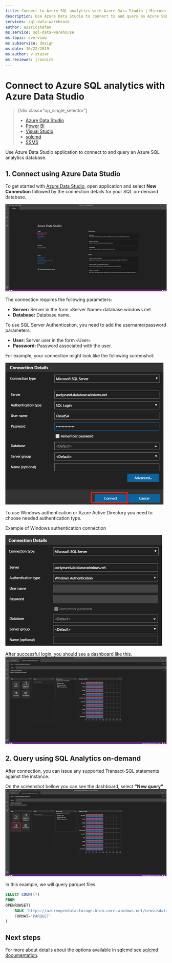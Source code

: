 ```yaml
---
title: Connect to Azure SQL analytics with Azure Data Studio | Microsoft Docs
description: Use Azure Data Studio to connect to and query an Azure SQL on-demand.
services: sql-data-warehouse
author: azaricstefan 
ms.service: sql-data-warehouse
ms.topic: overview 
ms.subservice: design 
ms.date: 10/22/2019 
ms.author: v-stazar 
ms.reviewer: jrasnick
---
```


# Connect to Azure SQL analytics with Azure Data Studio
> [!div class="op_single_selector"]
> * [Azure Data Studio](sql-analytics-query-ads.md)
> * [Power BI](tutorial-bi-professional.md)
> * [Visual Studio](../../sql-data-warehouse/sql-data-warehouse-query-visual-studio.md)
> * [sqlcmd](sql-analytics-get-started-connect-sqlcmd.md)
> * [SSMS](sql-analytics-query-ssms.md)
> 
> 

Use Azure Data Studio application to connect to and query an Azure SQL analytics database.

## 1. Connect using Azure Data Studio
To get started with [Azure Data Studio][ads], open application and select **New Connection** followed by the connection details for your SQL on-demand database. 

![Open Azure Data Studio][1]

The connection requires the following parameters:

* **Server:** Server in the form `<`Server Name`>`.database.windows.net
* **Database:** Database name.

To use SQL Server Authentication, you need to add the username/password parameters:

* **User:** Server user in the form `<`User`>`
* **Password:** Password associated with the user.

For example, your connection might look like the following screenshot:

![SQL Login][2]


To use Windows authentication or Azure Active Directory you need to choose needed authentication type.

Example of Windows authentication connection

![Windows Authentication][3]

After successful login, you should see a dashboard like this.
![Dashboard][4]

## 2. Query using SQL Analytics on-demand
After connection, you can issue any supported Transact-SQL statements against the instance.

On the screenshot bellow you can see the dashboard, select **"New query"**
![New Query][5]

In this example, we will query parquet files.

```sql
SELECT COUNT(*) 
FROM  
OPENROWSET(
    BULK 'https://azureopendatastorage.blob.core.windows.net/censusdatacontainer/release/us_population_county/year=20*/*.parquet', 
    FORMAT='PARQUET'
)
```

## Next steps 
For more about details about the options available in sqlcmd see [sqlcmd documentation](sql-analytics-get-started-connect-sqlcmd.md).

<!--Image references-->
[1]: media/sql-analytics-query-ads/1-start.png
[2]: media/sql-analytics-query-ads/2-db-details.png
[3]: media/sql-analytics-query-ads/3-windows-auth.png
[4]: media/sql-analytics-query-ads/4-dashboard.png
[5]: media/sql-analytics-query-ads/5-new-query.png


<!--Article references-->

<!--MSDN references--> 
[ads]: https://docs.microsoft.com/sql/azure-data-studio/download?view=sql-server-ver15
[Azure portal]: https://portal.azure.com

<!--Other Web references-->
